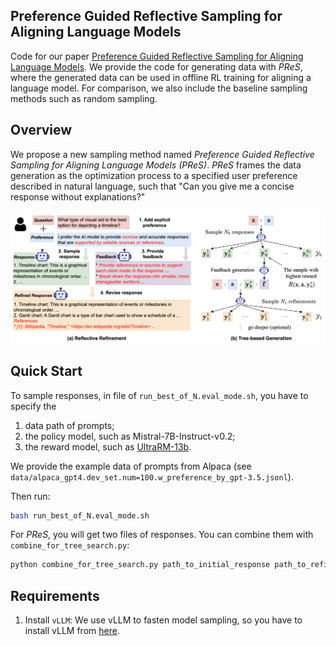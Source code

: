 ## Preference Guided Reflective Sampling for Aligning Language Models

Code for our paper [Preference Guided Reflective Sampling for Aligning Language Models](). We provide the code for generating data with *PReS*, where the generated data can be used in offline RL training for aligning a language model. For comparison, we also include the baseline sampling methods such as random sampling.


## Overview
We propose a new sampling method named *Preference Guided Reflective Sampling for Aligning Language Models (PReS)*. *PReS* frames the data generation as the optimization process to a specified user preference described in natural language, such that "Can you give me a concise response without explanations?"

![](./figures/method.png)




## Quick Start
To sample responses, in file of `run_best_of_N.eval_mode.sh`, you have to specify the 

1. data path of prompts;
2. the policy model, such as Mistral-7B-Instruct-v0.2;
3. the reward model, such as [UltraRM-13b](https://huggingface.co/openbmb/UltraRM-13b). 

We provide the example data of prompts from Alpaca (see `data/alpaca_gpt4.dev_set.num=100.w_preference_by_gpt-3.5.jsonl`).

Then run:
```bash
bash run_best_of_N.eval_mode.sh
```

For *PReS*, you will get two files of responses. You can combine them with `combine_for_tree_search.py`:

```bash
python combine_for_tree_search.py path_to_initial_response path_to_refinement path_to_save
```

## Requirements

1. Install `vLLM`: We use vLLM to fasten model sampling, so you have to install vLLM from [here](https://docs.vllm.ai/en/latest/getting_started/installation.html).

